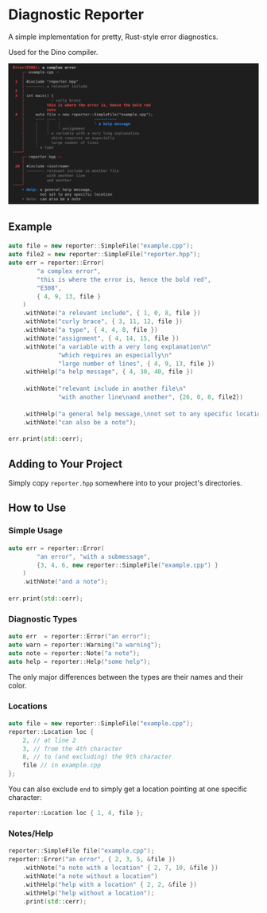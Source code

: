 # Diagnostic Reporter

A simple implementation for pretty, Rust-style error diagnostics.

Used for the Dino compiler.

![](example.png)

## Example

```c++
auto file = new reporter::SimpleFile("example.cpp");
auto file2 = new reporter::SimpleFile("reporter.hpp");
auto err = reporter::Error(
        "a complex error",
        "this is where the error is, hence the bold red",
        "E308",
        { 4, 9, 13, file }
    )
    .withNote("a relevant include", { 1, 0, 8, file })
    .withNote("curly brace", { 3, 11, 12, file })
    .withNote("a type", { 4, 4, 8, file })
    .withNote("assignment", { 4, 14, 15, file })
    .withNote("a variable with a very long explanation\n"
              "which requires an especially\n"
              "large number of lines", { 4, 9, 13, file })
    .withHelp("a help message", { 4, 30, 40, file })

    .withNote("relevant include in another file\n"
              "with another line\nand another", {26, 0, 8, file2})
    
    .withHelp("a general help message,\nnot set to any specific location")
    .withNote("can also be a note");

err.print(std::cerr);
```

## Adding to Your Project

Simply copy `reporter.hpp` somewhere into to your project's directories.


## How to Use

### Simple Usage

```c++
auto err = reporter::Error(
        "an error", "with a submessage", 
        {3, 4, 6, new reporter::SimpleFile("example.cpp") }
    )
    .withNote("and a note");

err.print(std::cerr);
```

### Diagnostic Types

```c++
auto err  = reporter::Error("an error");
auto warn = reporter::Warning("a warning");
auto note = reporter::Note("a note");
auto help = reporter::Help("some help");
```

The only major differences between the types are their names and their color.

### Locations

```c++
auto file = new reporter::SimpleFile("example.cpp");
reporter::Location loc { 
    2, // at line 2
    3, // from the 4th character
    8, // to (and excluding) the 9th character
    file // in example.cpp
};
```

You can also exclude `end` to simply get a location pointing at one specific character:

```c++
reporter::Location loc { 1, 4, file };
```

### Notes/Help

```c++
reporter::SimpleFile file("example.cpp");
reporter::Error("an error", { 2, 3, 5, &file })
    .withNote("a note with a location" { 2, 7, 10, &file })
    .withNote("a note without a location")
    .withHelp("help with a location" { 2, 2, &file })
    .withHelp("help without a location");
    .print(std::cerr);
```